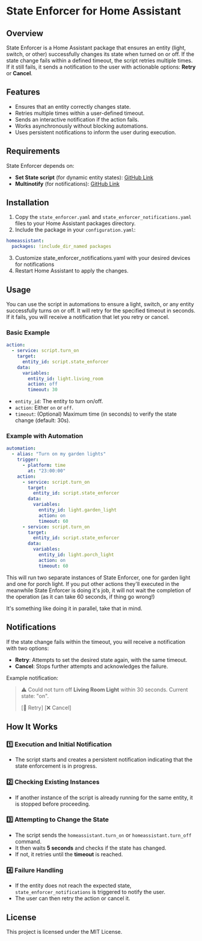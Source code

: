# State Enforcer for Home Assistant

## Overview

State Enforcer is a Home Assistant package that ensures an entity (light, switch, or other) successfully changes its state when turned on or off. If the state change fails within a defined timeout, the script retries multiple times. If it still fails, it sends a notification to the user with actionable options: **Retry** or **Cancel**.

## Features

- Ensures that an entity correctly changes state.
- Retries multiple times within a user-defined timeout.
- Sends an interactive notification if the action fails.
- Works asynchronously without blocking automations.
- Uses persistent notifications to inform the user during execution.

## Requirements

State Enforcer depends on:

- **Set State script** (for dynamic entity states): [GitHub Link](https://github.com/xannor/hass_py_set_state)
- **Multinotify** (for notifications): [GitHub Link](https://github.com/energywave/multinotify)

## Installation

1. Copy the `state_enforcer.yaml` and `state_enforcer_notifications.yaml` files to your Home Assistant packages directory.
2. Include the package in your `configuration.yaml`:

```yaml
homeassistant:
  packages: !include_dir_named packages
```

3. Customize state_enforcer_notifications.yaml with your desired devices for notifications
4. Restart Home Assistant to apply the changes.

## Usage

You can use the script in automations to ensure a light, switch, or any entity successfully turns on or off. It will retry for the specified timeout in seconds. If it fails, you will receive a notification that let you retry or cancel.

### Basic Example

```yaml
action:
  - service: script.turn_on
    target:
      entity_id: script.state_enforcer
    data:
      variables:
        entity_id: light.living_room
        action: off
        timeout: 30
```

- `entity_id`: The entity to turn on/off.
- `action`: Either `on` or `off`.
- `timeout`: (Optional) Maximum time (in seconds) to verify the state change (default: 30s).

### Example with Automation

```yaml
automation:
  - alias: "Turn on my garden lights"
    trigger:
      - platform: time
        at: "23:00:00"
    action:
      - service: script.turn_on
        target:
          entity_id: script.state_enforcer
        data:
          variables:
            entity_id: light.garden_light
            action: on
            timeout: 60
      - service: script.turn_on
        target:
          entity_id: script.state_enforcer
        data:
          variables:
            entity_id: light.porch_light
            action: on
            timeout: 60
```

This will run two separate instances of State Enforcer, one for garden light and one for porch light.
If you put other actions they'll executed in the meanwhile State Enforcer is doing it's job, it will not wait the completion of the operation (as it can take 60 seconds, if thing go wrong!)

It's something like doing it in parallel, take that in mind.

## Notifications

If the state change fails within the timeout, you will receive a notification with two options:

- **Retry**: Attempts to set the desired state again, with the same timeout.
- **Cancel**: Stops further attempts and acknowledges the failure.

Example notification:

> ⚠️ Could not turn off **Living Room Light** within 30 seconds. Current state: "on".
>
> [🔄 Retry] [❌ Cancel]

## How It Works

### 1️⃣ Execution and Initial Notification

- The script starts and creates a persistent notification indicating that the state enforcement is in progress.

### 2️⃣ Checking Existing Instances

- If another instance of the script is already running for the same entity, it is stopped before proceeding.

### 3️⃣ Attempting to Change the State

- The script sends the `homeassistant.turn_on` or `homeassistant.turn_off` command.
- It then waits **5 seconds** and checks if the state has changed.
- If not, it retries until the **timeout** is reached.

### 4️⃣ Failure Handling

- If the entity does not reach the expected state, `state_enforcer_notifications` is triggered to notify the user.
- The user can then retry the action or cancel it.

## License

This project is licensed under the MIT License.